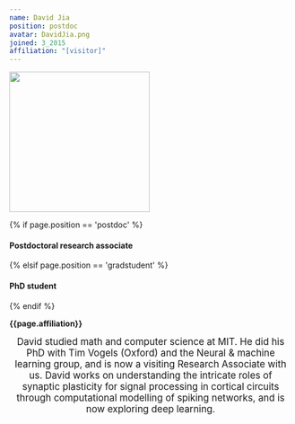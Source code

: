 ```yaml
---
name: David Jia
position: postdoc
avatar: DavidJia.png
joined: 3_2015
affiliation: "[visitor]"
---
```


<img width="250" src="{{site.baseurl}}/images/people/{{page.avatar}}" data-action="zoom">

 {% if page.position == 'postdoc' %}
<h4>Postdoctoral research associate</h4>
 {% elsif page.position == 'gradstudent' %}
<h4>PhD student</h4>
 {% endif %}

<b>{{page.affiliation}}</b>

<header class="masthead text-justify" style="font-size:120%">
David studied math and computer science at MIT. He did his PhD with Tim Vogels (Oxford) and the Neural & machine learning group, and is now a visiting Research Associate with us. David works on understanding the intricate roles of synaptic plasticity for signal processing in cortical circuits through computational modelling of spiking networks, and is now exploring deep learning.
</header>
<br><br>